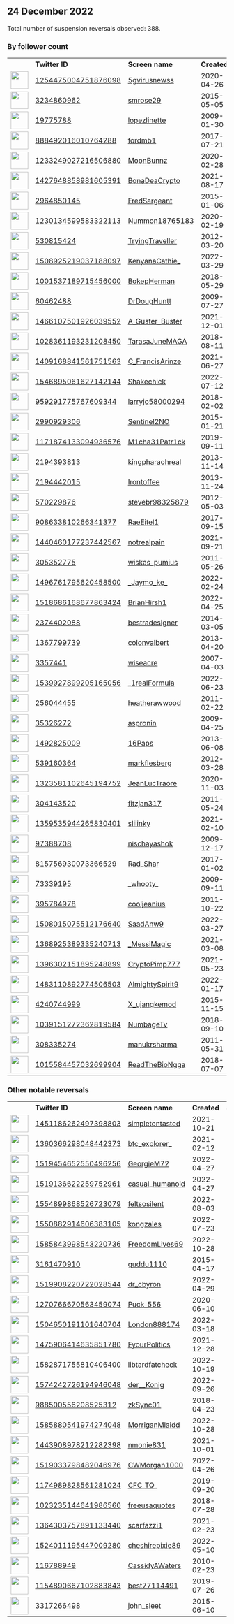 
## 24 December 2022
Total number of suspension reversals observed: 388.

### By follower count
<table><tr><th></th><th align="left">Twitter ID</th><th align="left">Screen name</th>
<th align="left">Created</th><th align="left">Status</th><th align="left">Suspended</th><th align="left">Followers</th>
<tr><td><a href="https://pbs.twimg.com/profile_images/1505619990132760582/jlzAioFz_normal.jpg"><img src="https://pbs.twimg.com/profile_images/1505619990132760582/jlzAioFz_normal.jpg" width="40px" height="40px" align="center"/></a></td><td><a href="https://twitter.com/intent/user?user_id=1254475004751876098">1254475004751876098</a></td><td><a href="https://twitter.com/5gvirusnewss">5gvirusnewss</a></td><td>2020-04-26</td><td align="center"></td><td>2022-07-14</td><td>100486</td></tr>
<tr><td><a href="https://pbs.twimg.com/profile_images/1597463349796765696/Lg3m_OiV_normal.jpg"><img src="https://pbs.twimg.com/profile_images/1597463349796765696/Lg3m_OiV_normal.jpg" width="40px" height="40px" align="center"/></a></td><td><a href="https://twitter.com/intent/user?user_id=3234860962">3234860962</a></td><td><a href="https://twitter.com/smrose29">smrose29</a></td><td>2015-05-05</td><td align="center"></td><td>2022-12-19</td><td>55473</td></tr>
<tr><td><a href="https://pbs.twimg.com/profile_images/1177823318746910720/MSxM6TQQ_normal.jpg"><img src="https://pbs.twimg.com/profile_images/1177823318746910720/MSxM6TQQ_normal.jpg" width="40px" height="40px" align="center"/></a></td><td><a href="https://twitter.com/intent/user?user_id=19775788">19775788</a></td><td><a href="https://twitter.com/lopezlinette">lopezlinette</a></td><td>2009-01-30</td><td align="center">✔️</td><td>2022-12-17</td><td>53522</td></tr>
<tr><td><a href="https://pbs.twimg.com/profile_images/1619864457512992769/4nwqw17R_normal.jpg"><img src="https://pbs.twimg.com/profile_images/1619864457512992769/4nwqw17R_normal.jpg" width="40px" height="40px" align="center"/></a></td><td><a href="https://twitter.com/intent/user?user_id=888492016010764288">888492016010764288</a></td><td><a href="https://twitter.com/fordmb1">fordmb1</a></td><td>2017-07-21</td><td align="center"></td><td>2022-11-27</td><td>40362</td></tr>
<tr><td><a href="https://pbs.twimg.com/profile_images/1589550051021524992/KGt4rZYM_normal.jpg"><img src="https://pbs.twimg.com/profile_images/1589550051021524992/KGt4rZYM_normal.jpg" width="40px" height="40px" align="center"/></a></td><td><a href="https://twitter.com/intent/user?user_id=1233249027216506880">1233249027216506880</a></td><td><a href="https://twitter.com/MoonBunnz">MoonBunnz</a></td><td>2020-02-28</td><td align="center"></td><td>2022-12-04</td><td>35709</td></tr>
<tr><td><a href="https://pbs.twimg.com/profile_images/1564749586387935234/PWXQzmHS_normal.jpg"><img src="https://pbs.twimg.com/profile_images/1564749586387935234/PWXQzmHS_normal.jpg" width="40px" height="40px" align="center"/></a></td><td><a href="https://twitter.com/intent/user?user_id=1427648858981605391">1427648858981605391</a></td><td><a href="https://twitter.com/BonaDeaCrypto">BonaDeaCrypto</a></td><td>2021-08-17</td><td align="center"></td><td>2022-11-08</td><td>27986</td></tr>
<tr><td><a href="https://pbs.twimg.com/profile_images/1606385698776485907/-F2fvULt_normal.jpg"><img src="https://pbs.twimg.com/profile_images/1606385698776485907/-F2fvULt_normal.jpg" width="40px" height="40px" align="center"/></a></td><td><a href="https://twitter.com/intent/user?user_id=2964850145">2964850145</a></td><td><a href="https://twitter.com/FredSargeant">FredSargeant</a></td><td>2015-01-06</td><td align="center"></td><td></td><td>19316</td></tr>
<tr><td><a href="https://pbs.twimg.com/profile_images/1467117125412089856/8fnA5PYX_normal.jpg"><img src="https://pbs.twimg.com/profile_images/1467117125412089856/8fnA5PYX_normal.jpg" width="40px" height="40px" align="center"/></a></td><td><a href="https://twitter.com/intent/user?user_id=1230134599583322113">1230134599583322113</a></td><td><a href="https://twitter.com/Nummon18765183">Nummon18765183</a></td><td>2020-02-19</td><td align="center"></td><td>2022-07-23</td><td>16608</td></tr>
<tr><td><a href="https://pbs.twimg.com/profile_images/1479407591075856385/dA2WoYR0_normal.jpg"><img src="https://pbs.twimg.com/profile_images/1479407591075856385/dA2WoYR0_normal.jpg" width="40px" height="40px" align="center"/></a></td><td><a href="https://twitter.com/intent/user?user_id=530815424">530815424</a></td><td><a href="https://twitter.com/TryingTraveller">TryingTraveller</a></td><td>2012-03-20</td><td align="center"></td><td>2022-03-08</td><td>16212</td></tr>
<tr><td><a href="https://pbs.twimg.com/profile_images/1511221847039393794/ep5AjHWX_normal.jpg"><img src="https://pbs.twimg.com/profile_images/1511221847039393794/ep5AjHWX_normal.jpg" width="40px" height="40px" align="center"/></a></td><td><a href="https://twitter.com/intent/user?user_id=1508925219037188097">1508925219037188097</a></td><td><a href="https://twitter.com/KenyanaCathie_">KenyanaCathie_</a></td><td>2022-03-29</td><td align="center"></td><td>2022-12-22</td><td>14883</td></tr>
<tr><td><a href="https://pbs.twimg.com/profile_images/1001537794290823168/-t_sFS_9_normal.jpg"><img src="https://pbs.twimg.com/profile_images/1001537794290823168/-t_sFS_9_normal.jpg" width="40px" height="40px" align="center"/></a></td><td><a href="https://twitter.com/intent/user?user_id=1001537189715456000">1001537189715456000</a></td><td><a href="https://twitter.com/BokepHerman">BokepHerman</a></td><td>2018-05-29</td><td align="center"></td><td>2022-12-15</td><td>11313</td></tr>
<tr><td><a href="https://pbs.twimg.com/profile_images/1473853880878387200/Cyqb_5NA_normal.jpg"><img src="https://pbs.twimg.com/profile_images/1473853880878387200/Cyqb_5NA_normal.jpg" width="40px" height="40px" align="center"/></a></td><td><a href="https://twitter.com/intent/user?user_id=60462488">60462488</a></td><td><a href="https://twitter.com/DrDougHuntt">DrDougHuntt</a></td><td>2009-07-27</td><td align="center"></td><td>2022-10-29</td><td>11251</td></tr>
<tr><td><a href="https://pbs.twimg.com/profile_images/1610704732946939921/pzncgc86_normal.jpg"><img src="https://pbs.twimg.com/profile_images/1610704732946939921/pzncgc86_normal.jpg" width="40px" height="40px" align="center"/></a></td><td><a href="https://twitter.com/intent/user?user_id=1466107501926039552">1466107501926039552</a></td><td><a href="https://twitter.com/A_Guster_Buster">A_Guster_Buster</a></td><td>2021-12-01</td><td align="center"></td><td>2022-09-01</td><td>10943</td></tr>
<tr><td><a href="https://pbs.twimg.com/profile_images/1058705029539024896/3_9XpAC5_normal.jpg"><img src="https://pbs.twimg.com/profile_images/1058705029539024896/3_9XpAC5_normal.jpg" width="40px" height="40px" align="center"/></a></td><td><a href="https://twitter.com/intent/user?user_id=1028361193231208450">1028361193231208450</a></td><td><a href="https://twitter.com/TarasaJuneMAGA">TarasaJuneMAGA</a></td><td>2018-08-11</td><td align="center"></td><td></td><td>8569</td></tr>
<tr><td><a href="https://pbs.twimg.com/profile_images/1409179635124998146/YTfabjFQ_normal.jpg"><img src="https://pbs.twimg.com/profile_images/1409179635124998146/YTfabjFQ_normal.jpg" width="40px" height="40px" align="center"/></a></td><td><a href="https://twitter.com/intent/user?user_id=1409168841561751563">1409168841561751563</a></td><td><a href="https://twitter.com/C_FrancisArinze">C_FrancisArinze</a></td><td>2021-06-27</td><td align="center"></td><td>2022-12-20</td><td>8532</td></tr>
<tr><td><a href="https://pbs.twimg.com/profile_images/1607134601679409153/PQ-uwAFq_normal.jpg"><img src="https://pbs.twimg.com/profile_images/1607134601679409153/PQ-uwAFq_normal.jpg" width="40px" height="40px" align="center"/></a></td><td><a href="https://twitter.com/intent/user?user_id=1546895061627142144">1546895061627142144</a></td><td><a href="https://twitter.com/Shakechick">Shakechick</a></td><td>2022-07-12</td><td align="center">👋</td><td>2022-12-23</td><td>7905</td></tr>
<tr><td><a href="https://pbs.twimg.com/profile_images/1621160886919434241/VKUBSAnC_normal.jpg"><img src="https://pbs.twimg.com/profile_images/1621160886919434241/VKUBSAnC_normal.jpg" width="40px" height="40px" align="center"/></a></td><td><a href="https://twitter.com/intent/user?user_id=959291775767609344">959291775767609344</a></td><td><a href="https://twitter.com/larryjo58000294">larryjo58000294</a></td><td>2018-02-02</td><td align="center"></td><td></td><td>7048</td></tr>
<tr><td><a href="https://pbs.twimg.com/profile_images/1522658080407891968/weenefUZ_normal.jpg"><img src="https://pbs.twimg.com/profile_images/1522658080407891968/weenefUZ_normal.jpg" width="40px" height="40px" align="center"/></a></td><td><a href="https://twitter.com/intent/user?user_id=2990929306">2990929306</a></td><td><a href="https://twitter.com/Sentinel2NO">Sentinel2NO</a></td><td>2015-01-21</td><td align="center"></td><td>2022-12-20</td><td>5932</td></tr>
<tr><td><a href="https://pbs.twimg.com/profile_images/1606476939446951936/VabQi9y2_normal.jpg"><img src="https://pbs.twimg.com/profile_images/1606476939446951936/VabQi9y2_normal.jpg" width="40px" height="40px" align="center"/></a></td><td><a href="https://twitter.com/intent/user?user_id=1171874133094936576">1171874133094936576</a></td><td><a href="https://twitter.com/M1cha31Patr1ck">M1cha31Patr1ck</a></td><td>2019-09-11</td><td align="center"></td><td></td><td>5164</td></tr>
<tr><td><a href="https://pbs.twimg.com/profile_images/1471255132146962432/s-aqvwik_normal.jpg"><img src="https://pbs.twimg.com/profile_images/1471255132146962432/s-aqvwik_normal.jpg" width="40px" height="40px" align="center"/></a></td><td><a href="https://twitter.com/intent/user?user_id=2194393813">2194393813</a></td><td><a href="https://twitter.com/kingpharaohreal">kingpharaohreal</a></td><td>2013-11-14</td><td align="center"></td><td>2022-12-18</td><td>4749</td></tr>
<tr><td><a href="https://pbs.twimg.com/profile_images/820640556208492544/Rvt-E9Er_normal.jpg"><img src="https://pbs.twimg.com/profile_images/820640556208492544/Rvt-E9Er_normal.jpg" width="40px" height="40px" align="center"/></a></td><td><a href="https://twitter.com/intent/user?user_id=2194442015">2194442015</a></td><td><a href="https://twitter.com/Irontoffee">Irontoffee</a></td><td>2013-11-24</td><td align="center"></td><td>2022-02-28</td><td>4439</td></tr>
<tr><td><a href="https://pbs.twimg.com/profile_images/1354543549661007902/wKPvd04V_normal.jpg"><img src="https://pbs.twimg.com/profile_images/1354543549661007902/wKPvd04V_normal.jpg" width="40px" height="40px" align="center"/></a></td><td><a href="https://twitter.com/intent/user?user_id=570229876">570229876</a></td><td><a href="https://twitter.com/stevebr98325879">stevebr98325879</a></td><td>2012-05-03</td><td align="center">🔒</td><td>2022-11-22</td><td>4397</td></tr>
<tr><td><a href="https://pbs.twimg.com/profile_images/1291164719164936193/L7dFA6tD_normal.jpg"><img src="https://pbs.twimg.com/profile_images/1291164719164936193/L7dFA6tD_normal.jpg" width="40px" height="40px" align="center"/></a></td><td><a href="https://twitter.com/intent/user?user_id=908633810266341377">908633810266341377</a></td><td><a href="https://twitter.com/RaeEitel1">RaeEitel1</a></td><td>2017-09-15</td><td align="center"></td><td></td><td>3876</td></tr>
<tr><td><a href="https://pbs.twimg.com/profile_images/1450203797888847876/KsquDFFc_normal.jpg"><img src="https://pbs.twimg.com/profile_images/1450203797888847876/KsquDFFc_normal.jpg" width="40px" height="40px" align="center"/></a></td><td><a href="https://twitter.com/intent/user?user_id=1440460177237442567">1440460177237442567</a></td><td><a href="https://twitter.com/notrealpain">notrealpain</a></td><td>2021-09-21</td><td align="center"></td><td>2022-12-05</td><td>3360</td></tr>
<tr><td><a href="https://pbs.twimg.com/profile_images/1130976295800598533/KDoRofOx_normal.jpg"><img src="https://pbs.twimg.com/profile_images/1130976295800598533/KDoRofOx_normal.jpg" width="40px" height="40px" align="center"/></a></td><td><a href="https://twitter.com/intent/user?user_id=305352775">305352775</a></td><td><a href="https://twitter.com/wiskas_pumius">wiskas_pumius</a></td><td>2011-05-26</td><td align="center"></td><td>2022-12-16</td><td>3236</td></tr>
<tr><td><a href="https://pbs.twimg.com/profile_images/1550403684177256448/yMlh3SxW_normal.jpg"><img src="https://pbs.twimg.com/profile_images/1550403684177256448/yMlh3SxW_normal.jpg" width="40px" height="40px" align="center"/></a></td><td><a href="https://twitter.com/intent/user?user_id=1496761795620458500">1496761795620458500</a></td><td><a href="https://twitter.com/_Jaymo_ke_">_Jaymo_ke_</a></td><td>2022-02-24</td><td align="center"></td><td>2022-11-27</td><td>3155</td></tr>
<tr><td><a href="https://pbs.twimg.com/profile_images/1595070389075513344/SkU4zwi__normal.jpg"><img src="https://pbs.twimg.com/profile_images/1595070389075513344/SkU4zwi__normal.jpg" width="40px" height="40px" align="center"/></a></td><td><a href="https://twitter.com/intent/user?user_id=1518686168677863424">1518686168677863424</a></td><td><a href="https://twitter.com/BrianHirsh1">BrianHirsh1</a></td><td>2022-04-25</td><td align="center"></td><td>2022-11-25</td><td>3056</td></tr>
<tr><td><a href="https://pbs.twimg.com/profile_images/1594907708259532800/BZ3_Xgo1_normal.jpg"><img src="https://pbs.twimg.com/profile_images/1594907708259532800/BZ3_Xgo1_normal.jpg" width="40px" height="40px" align="center"/></a></td><td><a href="https://twitter.com/intent/user?user_id=2374402088">2374402088</a></td><td><a href="https://twitter.com/bestradesigner">bestradesigner</a></td><td>2014-03-05</td><td align="center"></td><td>2022-11-26</td><td>2824</td></tr>
<tr><td><a href="https://pbs.twimg.com/profile_images/915252048651792386/Af7h6OTY_normal.jpg"><img src="https://pbs.twimg.com/profile_images/915252048651792386/Af7h6OTY_normal.jpg" width="40px" height="40px" align="center"/></a></td><td><a href="https://twitter.com/intent/user?user_id=1367799739">1367799739</a></td><td><a href="https://twitter.com/colonvalbert">colonvalbert</a></td><td>2013-04-20</td><td align="center"></td><td>2022-11-16</td><td>2804</td></tr>
<tr><td><a href="https://pbs.twimg.com/profile_images/1598041212254097445/iacu4YRk_normal.jpg"><img src="https://pbs.twimg.com/profile_images/1598041212254097445/iacu4YRk_normal.jpg" width="40px" height="40px" align="center"/></a></td><td><a href="https://twitter.com/intent/user?user_id=3357441">3357441</a></td><td><a href="https://twitter.com/wiseacre">wiseacre</a></td><td>2007-04-03</td><td align="center"></td><td>2022-11-08</td><td>2697</td></tr>
<tr><td><a href="https://pbs.twimg.com/profile_images/1540019446957412354/h-sFk-Ap_normal.jpg"><img src="https://pbs.twimg.com/profile_images/1540019446957412354/h-sFk-Ap_normal.jpg" width="40px" height="40px" align="center"/></a></td><td><a href="https://twitter.com/intent/user?user_id=1539927899205165056">1539927899205165056</a></td><td><a href="https://twitter.com/_1realFormula">_1realFormula</a></td><td>2022-06-23</td><td align="center"></td><td>2022-11-22</td><td>2651</td></tr>
<tr><td><a href="https://pbs.twimg.com/profile_images/1780930194/P3020083_crop_normal.jpg"><img src="https://pbs.twimg.com/profile_images/1780930194/P3020083_crop_normal.jpg" width="40px" height="40px" align="center"/></a></td><td><a href="https://twitter.com/intent/user?user_id=256044455">256044455</a></td><td><a href="https://twitter.com/heatherawwood">heatherawwood</a></td><td>2011-02-22</td><td align="center"></td><td>2022-07-15</td><td>2648</td></tr>
<tr><td><a href="https://pbs.twimg.com/profile_images/1605455184737341441/CLNzwbjs_normal.jpg"><img src="https://pbs.twimg.com/profile_images/1605455184737341441/CLNzwbjs_normal.jpg" width="40px" height="40px" align="center"/></a></td><td><a href="https://twitter.com/intent/user?user_id=35326272">35326272</a></td><td><a href="https://twitter.com/aspronin">aspronin</a></td><td>2009-04-25</td><td align="center"></td><td>2022-12-01</td><td>2609</td></tr>
<tr><td><a href="https://pbs.twimg.com/profile_images/1594773460412207119/d6qUuPkY_normal.jpg"><img src="https://pbs.twimg.com/profile_images/1594773460412207119/d6qUuPkY_normal.jpg" width="40px" height="40px" align="center"/></a></td><td><a href="https://twitter.com/intent/user?user_id=1492825009">1492825009</a></td><td><a href="https://twitter.com/16Paps">16Paps</a></td><td>2013-06-08</td><td align="center"></td><td>2022-12-15</td><td>2481</td></tr>
<tr><td><a href="https://pbs.twimg.com/profile_images/1606338833053880323/_dOfnqr2_normal.jpg"><img src="https://pbs.twimg.com/profile_images/1606338833053880323/_dOfnqr2_normal.jpg" width="40px" height="40px" align="center"/></a></td><td><a href="https://twitter.com/intent/user?user_id=539160364">539160364</a></td><td><a href="https://twitter.com/markflesberg">markflesberg</a></td><td>2012-03-28</td><td align="center"></td><td></td><td>2472</td></tr>
<tr><td><a href="https://pbs.twimg.com/profile_images/1344924905373126657/dnuC66g6_normal.jpg"><img src="https://pbs.twimg.com/profile_images/1344924905373126657/dnuC66g6_normal.jpg" width="40px" height="40px" align="center"/></a></td><td><a href="https://twitter.com/intent/user?user_id=1323581102645194752">1323581102645194752</a></td><td><a href="https://twitter.com/JeanLucTraore">JeanLucTraore</a></td><td>2020-11-03</td><td align="center"></td><td>2022-07-22</td><td>2376</td></tr>
<tr><td><a href="https://pbs.twimg.com/profile_images/378800000256278998/8d647902bd054569537fa195ffe3e2ed_normal.jpeg"><img src="https://pbs.twimg.com/profile_images/378800000256278998/8d647902bd054569537fa195ffe3e2ed_normal.jpeg" width="40px" height="40px" align="center"/></a></td><td><a href="https://twitter.com/intent/user?user_id=304143520">304143520</a></td><td><a href="https://twitter.com/fitzjan317">fitzjan317</a></td><td>2011-05-24</td><td align="center"></td><td></td><td>2250</td></tr>
<tr><td><a href="https://pbs.twimg.com/profile_images/1612614344117739520/hXl_naMi_normal.jpg"><img src="https://pbs.twimg.com/profile_images/1612614344117739520/hXl_naMi_normal.jpg" width="40px" height="40px" align="center"/></a></td><td><a href="https://twitter.com/intent/user?user_id=1359535944265830401">1359535944265830401</a></td><td><a href="https://twitter.com/sIiiinky">sIiiinky</a></td><td>2021-02-10</td><td align="center"></td><td>2022-11-15</td><td>2216</td></tr>
<tr><td><a href="https://pbs.twimg.com/profile_images/1572224016932536327/1-d3CRvM_normal.jpg"><img src="https://pbs.twimg.com/profile_images/1572224016932536327/1-d3CRvM_normal.jpg" width="40px" height="40px" align="center"/></a></td><td><a href="https://twitter.com/intent/user?user_id=97388708">97388708</a></td><td><a href="https://twitter.com/nischayashok">nischayashok</a></td><td>2009-12-17</td><td align="center"></td><td>2022-11-08</td><td>2090</td></tr>
<tr><td><a href="https://pbs.twimg.com/profile_images/1606363372437504016/EhdTj_XU_normal.jpg"><img src="https://pbs.twimg.com/profile_images/1606363372437504016/EhdTj_XU_normal.jpg" width="40px" height="40px" align="center"/></a></td><td><a href="https://twitter.com/intent/user?user_id=815756930073366529">815756930073366529</a></td><td><a href="https://twitter.com/Rad_Shar">Rad_Shar</a></td><td>2017-01-02</td><td align="center"></td><td>2022-02-14</td><td>1934</td></tr>
<tr><td><a href="https://pbs.twimg.com/profile_images/1529452257393184769/9NtvtOzD_normal.jpg"><img src="https://pbs.twimg.com/profile_images/1529452257393184769/9NtvtOzD_normal.jpg" width="40px" height="40px" align="center"/></a></td><td><a href="https://twitter.com/intent/user?user_id=73339195">73339195</a></td><td><a href="https://twitter.com/_whooty_">_whooty_</a></td><td>2009-09-11</td><td align="center"></td><td>2022-09-16</td><td>1904</td></tr>
<tr><td><a href="https://pbs.twimg.com/profile_images/1525289568987136000/w4ZmmodP_normal.jpg"><img src="https://pbs.twimg.com/profile_images/1525289568987136000/w4ZmmodP_normal.jpg" width="40px" height="40px" align="center"/></a></td><td><a href="https://twitter.com/intent/user?user_id=395784978">395784978</a></td><td><a href="https://twitter.com/cooljeanius">cooljeanius</a></td><td>2011-10-22</td><td align="center"></td><td>2022-12-16</td><td>1771</td></tr>
<tr><td><a href="https://pbs.twimg.com/profile_images/1616932160413351937/BhpPnDn__normal.jpg"><img src="https://pbs.twimg.com/profile_images/1616932160413351937/BhpPnDn__normal.jpg" width="40px" height="40px" align="center"/></a></td><td><a href="https://twitter.com/intent/user?user_id=1508015075512176640">1508015075512176640</a></td><td><a href="https://twitter.com/SaadAnw9">SaadAnw9</a></td><td>2022-03-27</td><td align="center"></td><td>2022-12-03</td><td>1755</td></tr>
<tr><td><a href="https://pbs.twimg.com/profile_images/1593433160225783809/FVOBZCmf_normal.jpg"><img src="https://pbs.twimg.com/profile_images/1593433160225783809/FVOBZCmf_normal.jpg" width="40px" height="40px" align="center"/></a></td><td><a href="https://twitter.com/intent/user?user_id=1368925389335240713">1368925389335240713</a></td><td><a href="https://twitter.com/_MessiMagic">_MessiMagic</a></td><td>2021-03-08</td><td align="center">🔒</td><td>2022-12-06</td><td>1685</td></tr>
<tr><td><a href="https://pbs.twimg.com/profile_images/1521338462493831169/Ss596H_7_normal.jpg"><img src="https://pbs.twimg.com/profile_images/1521338462493831169/Ss596H_7_normal.jpg" width="40px" height="40px" align="center"/></a></td><td><a href="https://twitter.com/intent/user?user_id=1396302151895248899">1396302151895248899</a></td><td><a href="https://twitter.com/CryptoPimp777">CryptoPimp777</a></td><td>2021-05-23</td><td align="center"></td><td>2022-05-12</td><td>1649</td></tr>
<tr><td><a href="https://pbs.twimg.com/profile_images/1621562325596528642/z7-GNP1D_normal.jpg"><img src="https://pbs.twimg.com/profile_images/1621562325596528642/z7-GNP1D_normal.jpg" width="40px" height="40px" align="center"/></a></td><td><a href="https://twitter.com/intent/user?user_id=1483110892774506503">1483110892774506503</a></td><td><a href="https://twitter.com/AlmightySpirit9">AlmightySpirit9</a></td><td>2022-01-17</td><td align="center"></td><td>2022-12-14</td><td>1631</td></tr>
<tr><td><a href="https://pbs.twimg.com/profile_images/1518441878714155008/OAvcXoD5_normal.jpg"><img src="https://pbs.twimg.com/profile_images/1518441878714155008/OAvcXoD5_normal.jpg" width="40px" height="40px" align="center"/></a></td><td><a href="https://twitter.com/intent/user?user_id=4240744999">4240744999</a></td><td><a href="https://twitter.com/X_ujangkemod">X_ujangkemod</a></td><td>2015-11-15</td><td align="center"></td><td>2022-08-17</td><td>1576</td></tr>
<tr><td><a href="https://pbs.twimg.com/profile_images/1619908627740987393/rb3LMd5F_normal.jpg"><img src="https://pbs.twimg.com/profile_images/1619908627740987393/rb3LMd5F_normal.jpg" width="40px" height="40px" align="center"/></a></td><td><a href="https://twitter.com/intent/user?user_id=1039151272362819584">1039151272362819584</a></td><td><a href="https://twitter.com/NumbageTv">NumbageTv</a></td><td>2018-09-10</td><td align="center"></td><td>2022-05-09</td><td>1535</td></tr>
<tr><td><a href="https://pbs.twimg.com/profile_images/1607317593442119680/S8nvz3Vf_normal.jpg"><img src="https://pbs.twimg.com/profile_images/1607317593442119680/S8nvz3Vf_normal.jpg" width="40px" height="40px" align="center"/></a></td><td><a href="https://twitter.com/intent/user?user_id=308335274">308335274</a></td><td><a href="https://twitter.com/manukrsharma">manukrsharma</a></td><td>2011-05-31</td><td align="center"></td><td></td><td>1469</td></tr>
<tr><td><a href="https://pbs.twimg.com/profile_images/1584504598777237506/GG3lfWa4_normal.jpg"><img src="https://pbs.twimg.com/profile_images/1584504598777237506/GG3lfWa4_normal.jpg" width="40px" height="40px" align="center"/></a></td><td><a href="https://twitter.com/intent/user?user_id=1015584457032699904">1015584457032699904</a></td><td><a href="https://twitter.com/ReadTheBioNgga">ReadTheBioNgga</a></td><td>2018-07-07</td><td align="center"></td><td>2022-11-05</td><td>1459</td></tr>
</table>

### Other notable reversals
<table><tr><th></th><th align="left">Twitter ID</th><th align="left">Screen name</th>
<th align="left">Created</th><th align="left">Status</th><th align="left">Suspended</th><th align="left">Followers</th>
<tr><td><a href="https://pbs.twimg.com/profile_images/1451196742343352324/kngSy1OW_normal.jpg"><img src="https://pbs.twimg.com/profile_images/1451196742343352324/kngSy1OW_normal.jpg" width="40px" height="40px" align="center"/></a></td><td><a href="https://twitter.com/intent/user?user_id=1451186262497398803">1451186262497398803</a></td><td><a href="https://twitter.com/simpletontasted">simpletontasted</a></td><td>2021-10-21</td><td align="center">🔒</td><td>2022-11-02</td><td>32</td></tr>
<tr><td><a href="https://pbs.twimg.com/profile_images/1362789417686032387/TElyaAxW_normal.jpg"><img src="https://pbs.twimg.com/profile_images/1362789417686032387/TElyaAxW_normal.jpg" width="40px" height="40px" align="center"/></a></td><td><a href="https://twitter.com/intent/user?user_id=1360366298048442373">1360366298048442373</a></td><td><a href="https://twitter.com/btc_explorer_">btc_explorer_</a></td><td>2021-02-12</td><td align="center"></td><td>2022-12-17</td><td>618</td></tr>
<tr><td><a href="https://pbs.twimg.com/profile_images/1598062526541037594/RC_qFbPl_normal.jpg"><img src="https://pbs.twimg.com/profile_images/1598062526541037594/RC_qFbPl_normal.jpg" width="40px" height="40px" align="center"/></a></td><td><a href="https://twitter.com/intent/user?user_id=1519454652550496256">1519454652550496256</a></td><td><a href="https://twitter.com/GeorgieM72">GeorgieM72</a></td><td>2022-04-27</td><td align="center"></td><td>2022-12-17</td><td>223</td></tr>
<tr><td><a href="https://pbs.twimg.com/profile_images/1521866414071574528/dGaEkfgQ_normal.jpg"><img src="https://pbs.twimg.com/profile_images/1521866414071574528/dGaEkfgQ_normal.jpg" width="40px" height="40px" align="center"/></a></td><td><a href="https://twitter.com/intent/user?user_id=1519136622259752961">1519136622259752961</a></td><td><a href="https://twitter.com/casual_humanoid">casual_humanoid</a></td><td>2022-04-27</td><td align="center"></td><td>2022-12-15</td><td>10</td></tr>
<tr><td><a href="https://pbs.twimg.com/profile_images/1554915800535949312/IssPgsGH_normal.jpg"><img src="https://pbs.twimg.com/profile_images/1554915800535949312/IssPgsGH_normal.jpg" width="40px" height="40px" align="center"/></a></td><td><a href="https://twitter.com/intent/user?user_id=1554899868526723079">1554899868526723079</a></td><td><a href="https://twitter.com/feltsosilent">feltsosilent</a></td><td>2022-08-03</td><td align="center"></td><td>2022-11-27</td><td>159</td></tr>
<tr><td><a href="https://pbs.twimg.com/profile_images/1619908699912273920/x2v6TZvz_normal.jpg"><img src="https://pbs.twimg.com/profile_images/1619908699912273920/x2v6TZvz_normal.jpg" width="40px" height="40px" align="center"/></a></td><td><a href="https://twitter.com/intent/user?user_id=1550882914606383105">1550882914606383105</a></td><td><a href="https://twitter.com/kongzales">kongzales</a></td><td>2022-07-23</td><td align="center"></td><td>2022-12-17</td><td>505</td></tr>
<tr><td><a href="https://pbs.twimg.com/profile_images/1585851347513257985/hubtyzyk_normal.jpg"><img src="https://pbs.twimg.com/profile_images/1585851347513257985/hubtyzyk_normal.jpg" width="40px" height="40px" align="center"/></a></td><td><a href="https://twitter.com/intent/user?user_id=1585843998543220736">1585843998543220736</a></td><td><a href="https://twitter.com/FreedomLives69">FreedomLives69</a></td><td>2022-10-28</td><td align="center"></td><td>2022-12-17</td><td>223</td></tr>
<tr><td><a href="https://abs.twimg.com/sticky/default_profile_images/default_profile_normal.png"><img src="https://abs.twimg.com/sticky/default_profile_images/default_profile_normal.png" width="40px" height="40px" align="center"/></a></td><td><a href="https://twitter.com/intent/user?user_id=3161470910">3161470910</a></td><td><a href="https://twitter.com/guddu1110">guddu1110</a></td><td>2015-04-17</td><td align="center"></td><td>2022-12-09</td><td>141</td></tr>
<tr><td><a href="https://pbs.twimg.com/profile_images/1519908586586972160/718WYxvj_normal.jpg"><img src="https://pbs.twimg.com/profile_images/1519908586586972160/718WYxvj_normal.jpg" width="40px" height="40px" align="center"/></a></td><td><a href="https://twitter.com/intent/user?user_id=1519908220722028544">1519908220722028544</a></td><td><a href="https://twitter.com/dr_cbyron">dr_cbyron</a></td><td>2022-04-29</td><td align="center"></td><td>2022-12-16</td><td>447</td></tr>
<tr><td><a href="https://pbs.twimg.com/profile_images/1606273619180535809/XNhQICXc_normal.jpg"><img src="https://pbs.twimg.com/profile_images/1606273619180535809/XNhQICXc_normal.jpg" width="40px" height="40px" align="center"/></a></td><td><a href="https://twitter.com/intent/user?user_id=1270766670563459074">1270766670563459074</a></td><td><a href="https://twitter.com/Puck_556">Puck_556</a></td><td>2020-06-10</td><td align="center"></td><td>2022-11-25</td><td>124</td></tr>
<tr><td><a href="https://pbs.twimg.com/profile_images/1615752052465860625/qb-uFYcX_normal.jpg"><img src="https://pbs.twimg.com/profile_images/1615752052465860625/qb-uFYcX_normal.jpg" width="40px" height="40px" align="center"/></a></td><td><a href="https://twitter.com/intent/user?user_id=1504650191101640704">1504650191101640704</a></td><td><a href="https://twitter.com/London888174">London888174</a></td><td>2022-03-18</td><td align="center"></td><td>2022-12-17</td><td>196</td></tr>
<tr><td><a href="https://pbs.twimg.com/profile_images/1549187235253198851/BAGsVIvy_normal.jpg"><img src="https://pbs.twimg.com/profile_images/1549187235253198851/BAGsVIvy_normal.jpg" width="40px" height="40px" align="center"/></a></td><td><a href="https://twitter.com/intent/user?user_id=1475906414635851780">1475906414635851780</a></td><td><a href="https://twitter.com/FyourPolitics">FyourPolitics</a></td><td>2021-12-28</td><td align="center"></td><td>2022-11-25</td><td>133</td></tr>
<tr><td><a href="https://pbs.twimg.com/profile_images/1586804995650895873/BNtTvxU7_normal.jpg"><img src="https://pbs.twimg.com/profile_images/1586804995650895873/BNtTvxU7_normal.jpg" width="40px" height="40px" align="center"/></a></td><td><a href="https://twitter.com/intent/user?user_id=1582871755810406400">1582871755810406400</a></td><td><a href="https://twitter.com/libtardfatcheck">libtardfatcheck</a></td><td>2022-10-19</td><td align="center"></td><td>2022-11-25</td><td>11</td></tr>
<tr><td><a href="https://pbs.twimg.com/profile_images/1574243093246869504/fvJCHcK1_normal.jpg"><img src="https://pbs.twimg.com/profile_images/1574243093246869504/fvJCHcK1_normal.jpg" width="40px" height="40px" align="center"/></a></td><td><a href="https://twitter.com/intent/user?user_id=1574242726194946048">1574242726194946048</a></td><td><a href="https://twitter.com/der__Konig">der__Konig</a></td><td>2022-09-26</td><td align="center"></td><td>2022-11-29</td><td>104</td></tr>
<tr><td><a href="https://pbs.twimg.com/profile_images/1575523880441368577/BRsPyTjh_normal.jpg"><img src="https://pbs.twimg.com/profile_images/1575523880441368577/BRsPyTjh_normal.jpg" width="40px" height="40px" align="center"/></a></td><td><a href="https://twitter.com/intent/user?user_id=988500556208525312">988500556208525312</a></td><td><a href="https://twitter.com/zkSync01">zkSync01</a></td><td>2018-04-23</td><td align="center"></td><td>2022-12-22</td><td>525</td></tr>
<tr><td><a href="https://pbs.twimg.com/profile_images/1585880936947716096/RBDXPWjF_normal.jpg"><img src="https://pbs.twimg.com/profile_images/1585880936947716096/RBDXPWjF_normal.jpg" width="40px" height="40px" align="center"/></a></td><td><a href="https://twitter.com/intent/user?user_id=1585880541974274048">1585880541974274048</a></td><td><a href="https://twitter.com/MorriganMlaidd">MorriganMlaidd</a></td><td>2022-10-28</td><td align="center"></td><td>2022-12-13</td><td>42</td></tr>
<tr><td><a href="https://pbs.twimg.com/profile_images/1611461661927292928/g1vEe5Wd_normal.jpg"><img src="https://pbs.twimg.com/profile_images/1611461661927292928/g1vEe5Wd_normal.jpg" width="40px" height="40px" align="center"/></a></td><td><a href="https://twitter.com/intent/user?user_id=1443908978212282398">1443908978212282398</a></td><td><a href="https://twitter.com/nmonie831">nmonie831</a></td><td>2021-10-01</td><td align="center"></td><td>2022-11-23</td><td>248</td></tr>
<tr><td><a href="https://pbs.twimg.com/profile_images/1519033902630719489/XSc5B8ZJ_normal.jpg"><img src="https://pbs.twimg.com/profile_images/1519033902630719489/XSc5B8ZJ_normal.jpg" width="40px" height="40px" align="center"/></a></td><td><a href="https://twitter.com/intent/user?user_id=1519033798482046976">1519033798482046976</a></td><td><a href="https://twitter.com/CWMorgan1000">CWMorgan1000</a></td><td>2022-04-26</td><td align="center"></td><td>2022-11-25</td><td>134</td></tr>
<tr><td><a href="https://pbs.twimg.com/profile_images/1174994362553516032/vGcli0AI_normal.jpg"><img src="https://pbs.twimg.com/profile_images/1174994362553516032/vGcli0AI_normal.jpg" width="40px" height="40px" align="center"/></a></td><td><a href="https://twitter.com/intent/user?user_id=1174989828561281024">1174989828561281024</a></td><td><a href="https://twitter.com/CFC_TQ_">CFC_TQ_</a></td><td>2019-09-20</td><td align="center"></td><td>2022-11-23</td><td>554</td></tr>
<tr><td><a href="https://pbs.twimg.com/profile_images/1614028088337371138/w-mCiBDd_normal.png"><img src="https://pbs.twimg.com/profile_images/1614028088337371138/w-mCiBDd_normal.png" width="40px" height="40px" align="center"/></a></td><td><a href="https://twitter.com/intent/user?user_id=1023235144641986560">1023235144641986560</a></td><td><a href="https://twitter.com/freeusaquotes">freeusaquotes</a></td><td>2018-07-28</td><td align="center"></td><td>2022-12-16</td><td>499</td></tr>
<tr><td><a href="https://pbs.twimg.com/profile_images/1443375791287373826/xuCH6-u7_normal.jpg"><img src="https://pbs.twimg.com/profile_images/1443375791287373826/xuCH6-u7_normal.jpg" width="40px" height="40px" align="center"/></a></td><td><a href="https://twitter.com/intent/user?user_id=1364303757891133440">1364303757891133440</a></td><td><a href="https://twitter.com/scarfazzi1">scarfazzi1</a></td><td>2021-02-23</td><td align="center"></td><td>2022-11-25</td><td>65</td></tr>
<tr><td><a href="https://pbs.twimg.com/profile_images/1524011425991176192/hswZBkRI_normal.jpg"><img src="https://pbs.twimg.com/profile_images/1524011425991176192/hswZBkRI_normal.jpg" width="40px" height="40px" align="center"/></a></td><td><a href="https://twitter.com/intent/user?user_id=1524011195447009280">1524011195447009280</a></td><td><a href="https://twitter.com/cheshirepixie89">cheshirepixie89</a></td><td>2022-05-10</td><td align="center"></td><td>2022-11-21</td><td>104</td></tr>
<tr><td><a href="https://pbs.twimg.com/profile_images/1613551544854581250/DEwwhRcH_normal.jpg"><img src="https://pbs.twimg.com/profile_images/1613551544854581250/DEwwhRcH_normal.jpg" width="40px" height="40px" align="center"/></a></td><td><a href="https://twitter.com/intent/user?user_id=116788949">116788949</a></td><td><a href="https://twitter.com/CassidyAWaters">CassidyAWaters</a></td><td>2010-02-23</td><td align="center"></td><td>2022-12-18</td><td>157</td></tr>
<tr><td><a href="https://pbs.twimg.com/profile_images/1511429849298051072/4vgkO1Qu_normal.jpg"><img src="https://pbs.twimg.com/profile_images/1511429849298051072/4vgkO1Qu_normal.jpg" width="40px" height="40px" align="center"/></a></td><td><a href="https://twitter.com/intent/user?user_id=1154890667102883843">1154890667102883843</a></td><td><a href="https://twitter.com/best77114491">best77114491</a></td><td>2019-07-26</td><td align="center"></td><td>2022-12-13</td><td>51</td></tr>
<tr><td><a href="https://pbs.twimg.com/profile_images/1011566214869585923/WZAYTkhl_normal.jpg"><img src="https://pbs.twimg.com/profile_images/1011566214869585923/WZAYTkhl_normal.jpg" width="40px" height="40px" align="center"/></a></td><td><a href="https://twitter.com/intent/user?user_id=3317266498">3317266498</a></td><td><a href="https://twitter.com/john_sleet">john_sleet</a></td><td>2015-06-10</td><td align="center"></td><td>2022-12-05</td><td>283</td></tr>
</table>
